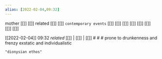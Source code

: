 ```yaml
---
alias: [2022-02-04,09:32]
---
```

 mother [[]] [[]]
 related [[]] [[]]
 `contemporary events` [[]] [[]] [[]] [[]] [[]] [[]] [[]] [[]]

[[2022-02-04]] 09:32 _related_ [[]] | [[]] | [[]] # # #
prone to drunkenness and frenzy
exstatic and individualistic
```query
"dionysian ethos"
```